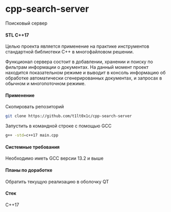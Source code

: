 # cpp-search-server
Поисковый сервер
#### STL C++17
Целью проекта является применение на практике инструментов стандартной библиотеки C++ в многофайловом решении.

Функционал сервера состоит в добавлении, хранении и поиску по фильтрам информации о документах. На данный момент проект находится показательном режиме и выводит в консоль информацию об обработке автоматически сгенерированных документах, и запросах в обычном и многопоточном режиме.

#### Применение 
Скопировать репозиторий
```sh
git clone https://github.com/t1lt0x1c/cpp-search-server
```
Запустить в командной строке с помощью GCC
```bash
g++ -std=c++17 main.cpp
```
#### Системные требования
Необходимо иметь GCC версии 13.2 и выше
#### Планы по доработке
Обратить текущую реализацию в оболочку QT
#### Стек
C++17
